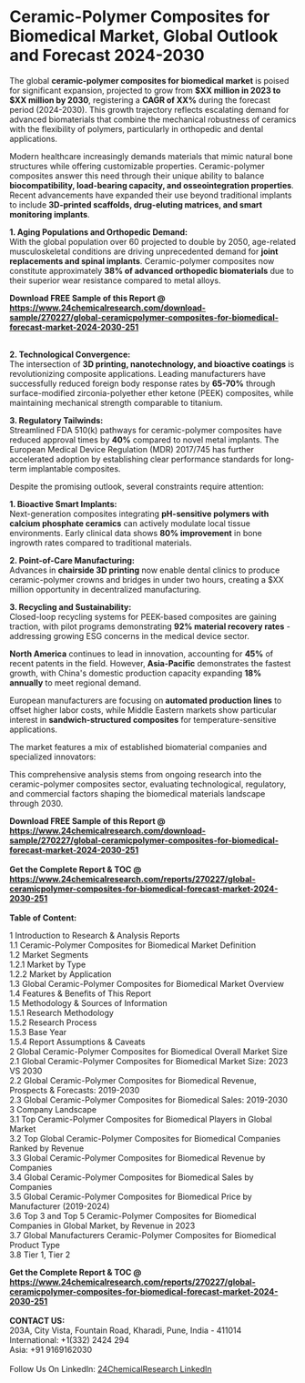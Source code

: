 <h1>Ceramic-Polymer Composites for Biomedical Market, Global Outlook and Forecast 2024-2030</h1><p>The global <strong>ceramic-polymer composites for biomedical market</strong> is poised for significant expansion, projected to grow from <strong>$XX million in 2023 to $XX million by 2030</strong>, registering a <strong>CAGR of XX%</strong> during the forecast period (2024-2030). This growth trajectory reflects escalating demand for advanced biomaterials that combine the mechanical robustness of ceramics with the flexibility of polymers, particularly in orthopedic and dental applications.</p><p>Modern healthcare increasingly demands materials that mimic natural bone structures while offering customizable properties. Ceramic-polymer composites answer this need through their unique ability to balance <strong>biocompatibility, load-bearing capacity, and osseointegration properties</strong>. Recent advancements have expanded their use beyond traditional implants to include <strong>3D-printed scaffolds, drug-eluting matrices, and smart monitoring implants</strong>.</p><p><strong>1. Aging Populations and Orthopedic Demand:</strong><br>
With the global population over 60 projected to double by 2050, age-related musculoskeletal conditions are driving unprecedented demand for <strong>joint replacements and spinal implants</strong>. Ceramic-polymer composites now constitute approximately <strong>38% of advanced orthopedic biomaterials</strong> due to their superior wear resistance compared to metal alloys.</p><div><b>Download FREE Sample of this Report @ 
            <a href="https://www.24chemicalresearch.com/download-sample/270227/global-ceramicpolymer-composites-for-biomedical-forecast-market-2024-2030-251">
            https://www.24chemicalresearch.com/download-sample/270227/global-ceramicpolymer-composites-for-biomedical-forecast-market-2024-2030-251</a></b></div><br><p><strong>2. Technological Convergence:</strong><br>
The intersection of <strong>3D printing, nanotechnology, and bioactive coatings</strong> is revolutionizing composite applications. Leading manufacturers have successfully reduced foreign body response rates by <strong>65-70%</strong> through surface-modified zirconia-polyether ether ketone (PEEK) composites, while maintaining mechanical strength comparable to titanium.</p><p><strong>3. Regulatory Tailwinds:</strong><br>
Streamlined FDA 510(k) pathways for ceramic-polymer composites have reduced approval times by <strong>40%</strong> compared to novel metal implants. The European Medical Device Regulation (MDR) 2017/745 has further accelerated adoption by establishing clear performance standards for long-term implantable composites.</p><p>Despite the promising outlook, several constraints require attention:</p><p><strong>1. Bioactive Smart Implants:</strong><br>
Next-generation composites integrating <strong>pH-sensitive polymers with calcium phosphate ceramics</strong> can actively modulate local tissue environments. Early clinical data shows <strong>80% improvement</strong> in bone ingrowth rates compared to traditional materials.</p><p><strong>2. Point-of-Care Manufacturing:</strong><br>
Advances in <strong>chairside 3D printing</strong> now enable dental clinics to produce ceramic-polymer crowns and bridges in under two hours, creating a $XX million opportunity in decentralized manufacturing.</p><p><strong>3. Recycling and Sustainability:</strong><br>
Closed-loop recycling systems for PEEK-based composites are gaining traction, with pilot programs demonstrating <strong>92% material recovery rates</strong> - addressing growing ESG concerns in the medical device sector.</p><p><strong>North America</strong> continues to lead in innovation, accounting for <strong>45%</strong> of recent patents in the field. However, <strong>Asia-Pacific</strong> demonstrates the fastest growth, with China's domestic production capacity expanding <strong>18% annually</strong> to meet regional demand.</p><p>European manufacturers are focusing on <strong>automated production lines</strong> to offset higher labor costs, while Middle Eastern markets show particular interest in <strong>sandwich-structured composites</strong> for temperature-sensitive applications.</p><p>The market features a mix of established biomaterial companies and specialized innovators:</p><p>This comprehensive analysis stems from ongoing research into the ceramic-polymer composites sector, evaluating technological, regulatory, and commercial factors shaping the biomedical materials landscape through 2030.</p><div><b>Download FREE Sample of this Report @ 
            <a href="https://www.24chemicalresearch.com/download-sample/270227/global-ceramicpolymer-composites-for-biomedical-forecast-market-2024-2030-251">
            https://www.24chemicalresearch.com/download-sample/270227/global-ceramicpolymer-composites-for-biomedical-forecast-market-2024-2030-251</a></b></div><br><div><b>Get the Complete Report & TOC @ 
            <a href="https://www.24chemicalresearch.com/reports/270227/global-ceramicpolymer-composites-for-biomedical-forecast-market-2024-2030-251">
            https://www.24chemicalresearch.com/reports/270227/global-ceramicpolymer-composites-for-biomedical-forecast-market-2024-2030-251</a></b></div><br>
            <b>Table of Content:</b><p>1 Introduction to Research & Analysis Reports<br />
    1.1 Ceramic-Polymer Composites for Biomedical Market Definition<br />
    1.2 Market Segments<br />
        1.2.1 Market by Type<br />
        1.2.2 Market by Application<br />
    1.3 Global Ceramic-Polymer Composites for Biomedical Market Overview<br />
    1.4 Features & Benefits of This Report<br />
    1.5 Methodology & Sources of Information<br />
        1.5.1 Research Methodology<br />
        1.5.2 Research Process<br />
        1.5.3 Base Year<br />
        1.5.4 Report Assumptions & Caveats<br />
2 Global Ceramic-Polymer Composites for Biomedical Overall Market Size<br />
    2.1 Global Ceramic-Polymer Composites for Biomedical Market Size: 2023 VS 2030<br />
    2.2 Global Ceramic-Polymer Composites for Biomedical Revenue, Prospects & Forecasts: 2019-2030<br />
    2.3 Global Ceramic-Polymer Composites for Biomedical Sales: 2019-2030<br />
3 Company Landscape<br />
    3.1 Top Ceramic-Polymer Composites for Biomedical Players in Global Market<br />
    3.2 Top Global Ceramic-Polymer Composites for Biomedical Companies Ranked by Revenue<br />
    3.3 Global Ceramic-Polymer Composites for Biomedical Revenue by Companies<br />
    3.4 Global Ceramic-Polymer Composites for Biomedical Sales by Companies<br />
    3.5 Global Ceramic-Polymer Composites for Biomedical Price by Manufacturer (2019-2024)<br />
    3.6 Top 3 and Top 5 Ceramic-Polymer Composites for Biomedical Companies in Global Market, by Revenue in 2023<br />
    3.7 Global Manufacturers Ceramic-Polymer Composites for Biomedical Product Type<br />
    3.8 Tier 1, Tier 2</p><div><b>Get the Complete Report & TOC @ 
            <a href="https://www.24chemicalresearch.com/reports/270227/global-ceramicpolymer-composites-for-biomedical-forecast-market-2024-2030-251">
            https://www.24chemicalresearch.com/reports/270227/global-ceramicpolymer-composites-for-biomedical-forecast-market-2024-2030-251</a></b></div><br><b>CONTACT US:</b><br>
            203A, City Vista, Fountain Road, Kharadi, Pune, India - 411014<br>
            International: +1(332) 2424 294<br>
            Asia: +91 9169162030 <br><br>
            Follow Us On LinkedIn: <a href="https://www.linkedin.com/company/24chemicalresearch/">24ChemicalResearch LinkedIn</a>